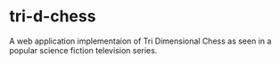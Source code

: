 # tri-d-chess
A web application implementaion of Tri Dimensional Chess as seen in a popular science fiction television series.
